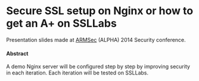 Secure SSL setup on Nginx or how to get an A+ on SSLLabs
========================================================

Presentation slides made at [ARMSec](http://armsec.org) (ALPHA) 2014 Security
conference.

#### Abstract

A demo Nginx server will be configured step by step by improving security in
each iteration. Each iteration will be tested on SSLLabs.
